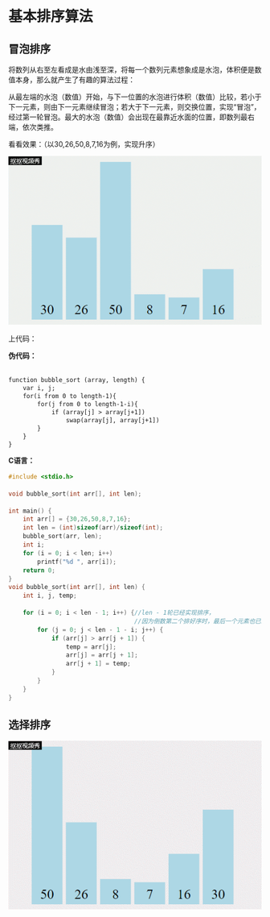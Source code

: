 # 基本排序算法

## 冒泡排序

将数列从右至左看成是水由浅至深，将每一个数列元素想象成是水泡，体积便是数值本身，那么就产生了有趣的算法过程：

从最左端的水泡（数值）开始，与下一位置的水泡进行体积（数值）比较，若小于下一元素，则由下一元素继续冒泡；若大于下一元素，则交换位置，实现“冒泡”，经过第一轮冒泡。最大的水泡（数值）会出现在最靠近水面的位置，即数列最右端，依次类推。

看看效果：（以30,26,50,8,7,16为例，实现升序）

![](images\冒泡排序.gif)


上代码：

**伪代码：**
```

function bubble_sort (array, length) {
    var i, j;
    for(i from 0 to length-1){
        for(j from 0 to length-1-i){
            if (array[j] > array[j+1])
                swap(array[j], array[j+1])
        }
    }
}

```

**C语言：**

```c
#include <stdio.h>

void bubble_sort(int arr[], int len); 

int main() {
	int arr[] = {30,26,50,8,7,16};
	int len = (int)sizeof(arr)/sizeof(int);
	bubble_sort(arr, len);
	int i;
	for (i = 0; i < len; i++)
		printf("%d ", arr[i]);
	return 0;
}
void bubble_sort(int arr[], int len) {
	int i, j, temp;
	
	for (i = 0; i < len - 1; i++) {//len - 1轮已经实现排序，
	                               //因为倒数第二个排好序时，最后一个元素也已经有序 
		for (j = 0; j < len - 1 - i; j++) {
			if (arr[j] > arr[j + 1]) {
				temp = arr[j];
				arr[j] = arr[j + 1];
				arr[j + 1] = temp;
			}
		}		
	}		
}
```

## 选择排序

![](images\选择排序.gif)